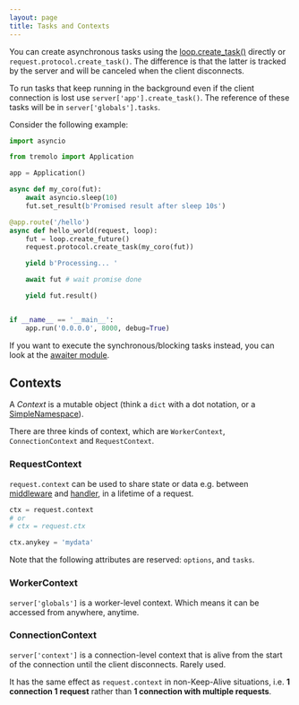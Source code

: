 ```yaml
---
layout: page
title: Tasks and Contexts
---
```


You can create asynchronous tasks using the [loop.create_task()](https://docs.python.org/3/library/asyncio-eventloop.html#asyncio.loop.create_task) directly or `request.protocol.create_task()`. The difference is that the latter is tracked by the server and will be canceled when the client disconnects.

To run tasks that keep running in the background even if the client connection is lost use `server['app'].create_task()`. The reference of these tasks will be in `server['globals'].tasks`.

Consider the following example:

```python
import asyncio

from tremolo import Application

app = Application()

async def my_coro(fut):
    await asyncio.sleep(10)
    fut.set_result(b'Promised result after sleep 10s')

@app.route('/hello')
async def hello_world(request, loop):
    fut = loop.create_future()
    request.protocol.create_task(my_coro(fut))

    yield b'Processing... '

    await fut # wait promise done

    yield fut.result()


if __name__ == '__main__':
    app.run('0.0.0.0', 8000, debug=True)
```

If you want to execute the synchronous/blocking tasks instead, you can look at the [awaiter module](https://pypi.org/project/awaiter/).

## Contexts
A *Context* is a mutable object (think a `dict` with a dot notation, or a [SimpleNamespace](https://docs.python.org/3/library/types.html#types.SimpleNamespace)).

There are three kinds of context, which are `WorkerContext`, `ConnectionContext` and `RequestContext`.

### RequestContext
`request.context` can be used to share state or data e.g. between [middleware](middleware.html) and [handler](handlers.html), in a lifetime of a request.

```python
ctx = request.context
# or
# ctx = request.ctx

ctx.anykey = 'mydata'
```

Note that the following attributes are reserved:
`options`, and `tasks`.

### WorkerContext
`server['globals']` is a worker-level context. Which means it can be accessed from anywhere, anytime.

### ConnectionContext
`server['context']` is a connection-level context that is alive from the start of the connection until the client disconnects. Rarely used.

It has the same effect as `request.context` in non-Keep-Alive situations, i.e. **1 connection 1 request** rather than **1 connection with multiple requests**.
